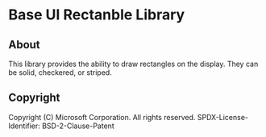 # Base UI Rectanble Library

## About

This library provides the ability to draw rectangles on the display.
They can be solid, checkered, or striped.

## Copyright

Copyright (C) Microsoft Corporation. All rights reserved.
SPDX-License-Identifier: BSD-2-Clause-Patent
